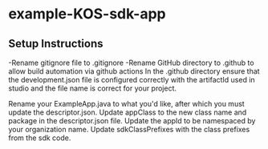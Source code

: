 # example-KOS-sdk-app


## Setup Instructions

-Rename gitignore file to .gitignore
-Rename GitHub directory to .github to allow build automation via github actions
In the .github directory ensure that the development.json file is configured correctly
with the artifactId used in studio and the file name is correct for your project.

Rename your ExampleApp.java to what you'd like, after which you must update the descriptor.json.
Update appClass to  the new class name and package in the descriptor.json file.
Update the appId to be namespaced by your organization name.
Update sdkClassPrefixes with the class prefixes from the sdk code.






